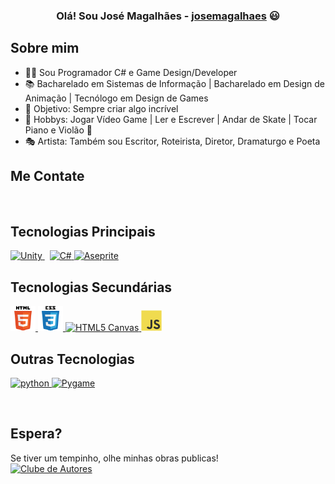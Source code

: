 <h3 align="center"> Olá! Sou José Magalhães - <a href="https://discordapp.com/users/josemagalhaes">josemagalhaes</a> 😃<h3>
<p align="center">
  <!--
 <a href="https://discordapp.com/users/676156690395037713/" target="_blank"><img alt="Discord" src="https://img.shields.io/website?label=zF4ke%238556&style=for-the-badge&logo=discord&url=https://discordapp.com/users/676156690395037713/"></a></p>
 -->

## Sobre mim

- 🙋‍♂️ Sou Programador C# e Game Design/Developer
- 📚 Bacharelado em Sistemas de Informação | Bacharelado em Design de Animação | Tecnólogo em Design de Games
- 🚩 Objetivo: Sempre criar algo incrível
- 🧩 Hobbys: Jogar Vídeo Game | Ler e Escrever | Andar de Skate | Tocar Piano e Violão 🧐
- 🎭 Artista: Também sou Escritor, Roteirista, Diretor, Dramaturgo e Poeta 


## Me Contate
<!--
<a href="https://discordapp.com/users/676156690395037713/"><img align="left" alt="zF4ke | Discord" width="32px" src="https://discord.com/assets/3437c10597c1526c3dbd98c737c2bcae.svg"></a>
<a href="https://www.youtube.com/channel/UCJy61YshUt3CIU7OSDKfudA"><img align="left" alt="zF4ke | YouTube" width="32px" src="https://github.com/zF4ke/zF4ke/blob/master/youtube_social_icon_red.png"></a>
<a href="https://twitter.com/zF4ked"><img align="left" alt="zF4ked | Twitter" width="32px" src="https://github.com/zF4ke/zF4ke/blob/master/twitter_logo_blue.svg"></a>
<a href="https://linkedin.com/in/zF4ke"><img align="left" alt="zF4ke | LinkedIn" width="32px" src="https://github.com/zF4ke/zF4ke/blob/master/lI-In-bug.png"></a>
-->
<br />

## Tecnologias Principais
<p align="left"> 
<a href="https://unity.com/" target="_blank"> 
  <img src="https://upload.wikimedia.org/wikipedia/commons/thumb/1/19/Unity_Technologies_logo.svg/1200px-Unity_Technologies_logo.svg.png" alt="Unity" width="100" height="40"/> 
</a>&nbsp
<a href="https://docs.microsoft.com/en-us/dotnet/csharp/" target="_blank"> 
  <img src="https://upload.wikimedia.org/wikipedia/commons/thumb/b/bd/Logo_C_sharp.svg/1200px-Logo_C_sharp.svg.png" alt="C#" width="35" height="40"/> 
</a>
<a href="https://www.aseprite.org/" target="_blank"> 
  <img src="https://share.natebeaty.com//aseprite-no-border/aseprite-no-border.png" alt="Aseprite" width="40" height="40"/> 
</a>
</p>

## Tecnologias Secundárias

<p align="left"> 
<a href="https://www.w3.org/html/" target="_blank"> <img width="<img width="32px" " src="https://raw.githubusercontent.com/devicons/devicon/master/icons/html5/html5-original-wordmark.svg" alt="html5" width="40" height="40"/> </a> 
<a href="https://www.w3schools.com/css/" target="_blank"> <img width="<img width="32px" " src="https://raw.githubusercontent.com/devicons/devicon/master/icons/css3/css3-original-wordmark.svg" alt="css3" width="40" height="40"/> </a> 
<a href="https://developer.mozilla.org/en-US/docs/Web/API/Canvas_API" target="_blank"> 
  <img src="https://www.freepnglogos.com/uploads/html5-logo-png/html5-logo-html-canvas-logo-netgoblin-deviantart-20.png" alt="HTML5 Canvas" height="33"/> 
</a>
<a href="https://developer.mozilla.org/en-US/docs/Web/JavaScript" target="_blank"> <img width="<img width="32px" " src="https://raw.githubusercontent.com/devicons/devicon/master/icons/javascript/javascript-original.svg" alt="javascript" width="33" height="33"/> </a> 
</p>

## Outras Tecnologias

<p align="left"> 
<a href="https://www.python.org/" target="_blank"> <img width="<img width="32px" " src="https://upload.wikimedia.org/wikipedia/commons/thumb/c/c3/Python-logo-notext.svg/1200px-Python-logo-notext.svg.png" alt="python" width="40" height="40"/> </a> 
<a href="https://www.pygame.org/" target="_blank"> 
<img src="https://www.pygame.org/images/logo_lofi.png" alt="Pygame" width="100" height="40"/> 
</a>




</p>

<br>

## Espera?
Se tiver um tempinho, olhe minhas obras publicas! <br>
[<img src="https://user-images.githubusercontent.com/31749933/210183441-30882c46-4eda-41e4-b5b0-4a56cc3f9a9a.jpg" title="Clube de Autores">](https://clubedeautores.com.br/livros/autores/jose-de-sousa-magalhaes) 
